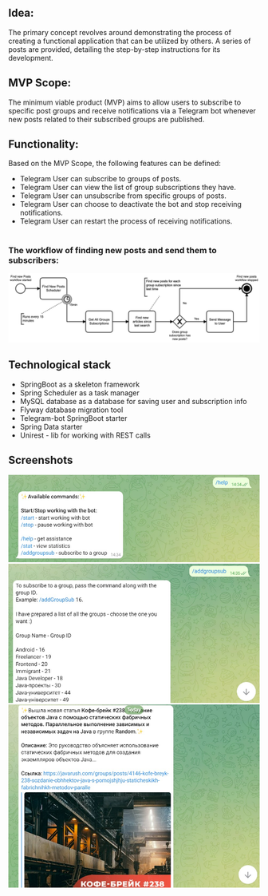 ## Idea:
The primary concept revolves around demonstrating the process of creating a functional application that can be utilized by others. A series of posts are provided, detailing the step-by-step instructions for its development.

## MVP Scope:
The minimum viable product (MVP) aims to allow users to subscribe to specific post groups and receive notifications via a Telegram bot whenever new posts related to their subscribed groups are published.

## Functionality:
Based on the MVP Scope, the following features can be defined:

- Telegram User can subscribe to groups of posts.
- Telegram User can view the list of group subscriptions they have.
- Telegram User can unsubscribe from specific groups of posts.
- Telegram User can choose to deactivate the bot and stop receiving notifications.
- Telegram User can restart the process of receiving notifications.
#
  ### The workflow of finding new posts and send them to subscribers:
  ![The workflow of finding new posts and send them to subscribers](https://raw.githubusercontent.com/Larisa-Pomidor/javabot/master/find-new-posts-workflow.png)

## Technological stack
- SpringBoot as a skeleton framework
- Spring Scheduler as a task manager
- MySQL database as a database for saving user and subscription info
- Flyway database migration tool
- Telegram-bot SpringBoot starter
- Spring Data starter
- Unirest - lib for working with REST calls

## Screenshots
![java-bot-screenshot-1](https://raw.githubusercontent.com/Larisa-Pomidor/javabot/master/java-bot-1.jpg)
![java-bot-screenshot-2](https://raw.githubusercontent.com/Larisa-Pomidor/javabot/master/java-bot-2.jpg)
![java-bot-screenshot-3](https://raw.githubusercontent.com/Larisa-Pomidor/javabot/master/java-bot-3.jpg)

